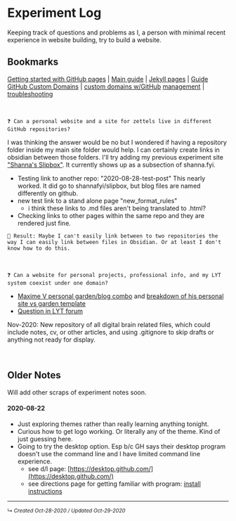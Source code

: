 # Experiment Log
Keeping track of questions and problems as I, a person with minimal recent experience in website building, try to build a website.
<!--Add a table of contents if this page gets too long?-->

## Bookmarks
[Getting started with GitHub pages](https://guides.github.com/features/pages/) | [Main guide](https://docs.github.com/en/github/working-with-github-pages) | [Jekyll pages](https://docs.github.com/en/github/working-with-github-pages/setting-up-a-github-pages-site-with-jekyll) | 
[Guide GitHub Custom Domains](https://medium.com/@hossainkhan/using-custom-domain-for-github-pages-86b303d3918a) | [custom domains w/GitHub](https://docs.github.com/en/free-pro-team@latest/github/working-with-github-pages/about-custom-domains-and-github-pages) 
[management](https://docs.github.com/en/free-pro-team@latest/github/working-with-github-pages/managing-a-custom-domain-for-your-github-pages-site) | [troubleshooting](https://docs.github.com/en/free-pro-team@latest/github/working-with-github-pages/troubleshooting-custom-domains-and-github-pages)


<br>

`❓ Can a personal website and a site for zettels live in different GitHub repositories?`

I was thinking the answer would be no but I wondered if having a repository folder inside my main site folder would help. I can certainly create links in obsidian between those folders. I'll try adding my previous experiment site ["Shanna's Slipbox"](https://shanna.fyi/Slipbox/). It currently shows up as a subsection of shanna.fyi.
- Testing link to another repo: "2020-08-28-test-post" This nearly worked. It did go to shannafyi/slipbox, but blog files are named differently on github.
- new test link to a stand alone page "new_format_rules"	
	- i think these links to .md files aren't being translated to .html?
- Checking links to other pages within the same repo and they are rendered just fine.

`🧪 Result: Maybe I can't easily link between to two repositories the way I can easily link between files in Obsidian. Or at least I don't know how to do this.`

<br>

`❓ Can a website for personal projects, professional info, and my LYT system coexist under one domain?`

- [Maxime V personal garden/blog combo](https://maximevaillancourt.com/) and [breakdown of his personal site vs garden template](https://github.com/maximevaillancourt/digital-garden-jekyll-template/issues/19)
- [Question in LYT forum](https://forum.linkingyourthinking.com/t/thoughts-on-online-notes-personal-website/157)

Nov-2020: New repository of all digital brain related files, which could include notes, cv, or other articles, and using .gitignore to skip drafts or anything not ready for display.


<br>

## Older Notes
Will add other scraps of experiment notes soon.

#### 2020-08-22
- Just exploring themes rather than really learning anything tonight. 
- Curious how to get logo working. Or literally any of the theme. Kind of just guessing here.
- Going to try the desktop option. Esp b/c GH says their desktop program doesn't use the command line and I have limited command line experience.
  - see d/l page: [https://desktop.github.com/](https://desktop.github.com/)
  - see directions page for getting familiar with program: [install instructions](https://docs.github.com/en/desktop/installing-and-configuring-github-desktop/creating-your-first-repository-using-github-desktop)



------------------------
<small>↳ <i>Created Oct-28-2020 / Updated Oct-29-2020 </i></small>